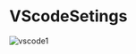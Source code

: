# VScodeSetings
![vscode1](https://user-images.githubusercontent.com/69300666/115713960-7104e700-a32b-11eb-869e-a7ff14f9578c.PNG)
